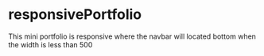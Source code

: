 ﻿# responsivePortfolio
This mini portfolio is responsive where the navbar will located bottom when the width is less than 500
